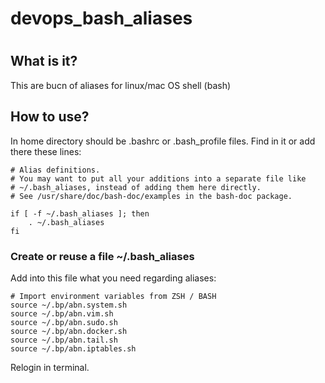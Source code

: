 #
# devops_bash_aliases
#

## What is it? 

This are bucn of aliases for linux/mac OS shell (bash)


## How to use? 

In home directory should be .bashrc or .bash_profile files. 
Find in it or add there these lines: 

    # Alias definitions.
    # You may want to put all your additions into a separate file like
    # ~/.bash_aliases, instead of adding them here directly.
    # See /usr/share/doc/bash-doc/examples in the bash-doc package.
    
    if [ -f ~/.bash_aliases ]; then
        . ~/.bash_aliases
    fi


### Create or reuse a file ~/.bash_aliases

Add into this file what you need regarding aliases: 

    # Import environment variables from ZSH / BASH
    source ~/.bp/abn.system.sh
    source ~/.bp/abn.vim.sh
    source ~/.bp/abn.sudo.sh
    source ~/.bp/abn.docker.sh
    source ~/.bp/abn.tail.sh
    source ~/.bp/abn.iptables.sh

Relogin in terminal.





